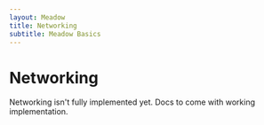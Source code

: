 ```yaml
---
layout: Meadow
title: Networking
subtitle: Meadow Basics
---
```


# Networking

Networking isn't fully implemented yet. Docs to come with working implementation.